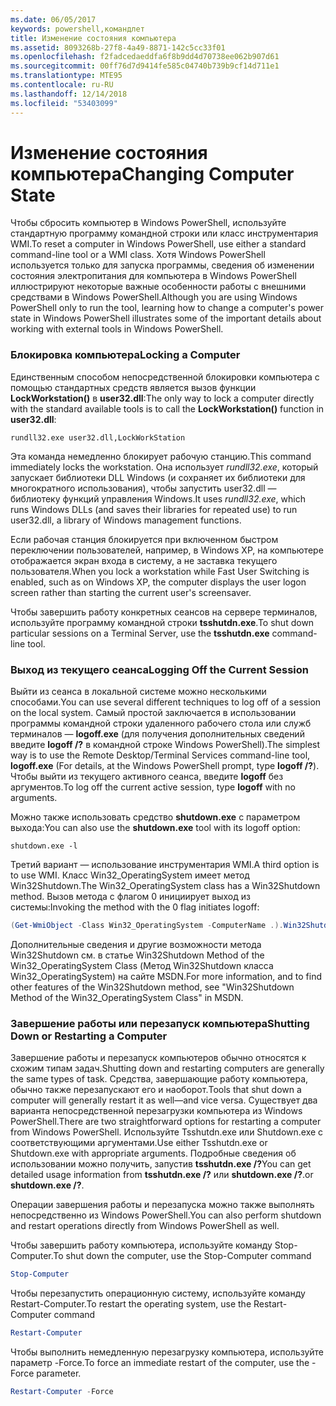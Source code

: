 ```yaml
---
ms.date: 06/05/2017
keywords: powershell,командлет
title: Изменение состояния компьютера
ms.assetid: 8093268b-27f8-4a49-8871-142c5cc33f01
ms.openlocfilehash: f2fadcedaeddfa6f8b9dd4d70738ee062b907d61
ms.sourcegitcommit: 00ff76d7d9414fe585c04740b739b9cf14d711e1
ms.translationtype: MTE95
ms.contentlocale: ru-RU
ms.lasthandoff: 12/14/2018
ms.locfileid: "53403099"
---
```

# <a name="changing-computer-state"></a><span data-ttu-id="6fa65-103">Изменение состояния компьютера</span><span class="sxs-lookup"><span data-stu-id="6fa65-103">Changing Computer State</span></span>

<span data-ttu-id="6fa65-104">Чтобы сбросить компьютер в Windows PowerShell, используйте стандартную программу командной строки или класс инструментария WMI.</span><span class="sxs-lookup"><span data-stu-id="6fa65-104">To reset a computer in Windows PowerShell, use either a standard command-line tool or a WMI class.</span></span> <span data-ttu-id="6fa65-105">Хотя Windows PowerShell используется только для запуска программы, сведения об изменении состояния электропитания для компьютера в Windows PowerShell иллюстрируют некоторые важные особенности работы с внешними средствами в Windows PowerShell.</span><span class="sxs-lookup"><span data-stu-id="6fa65-105">Although you are using Windows PowerShell only to run the tool, learning how to change a computer's power state in Windows PowerShell illustrates some of the important details about working with external tools in Windows PowerShell.</span></span>

### <a name="locking-a-computer"></a><span data-ttu-id="6fa65-106">Блокировка компьютера</span><span class="sxs-lookup"><span data-stu-id="6fa65-106">Locking a Computer</span></span>

<span data-ttu-id="6fa65-107">Единственным способом непосредственной блокировки компьютера с помощью стандартных средств является вызов функции **LockWorkstation()** в **user32.dll**:</span><span class="sxs-lookup"><span data-stu-id="6fa65-107">The only way to lock a computer directly with the standard available tools is to call the **LockWorkstation()** function in **user32.dll**:</span></span>

```
rundll32.exe user32.dll,LockWorkStation
```

<span data-ttu-id="6fa65-108">Эта команда немедленно блокирует рабочую станцию.</span><span class="sxs-lookup"><span data-stu-id="6fa65-108">This command immediately locks the workstation.</span></span> <span data-ttu-id="6fa65-109">Она использует *rundll32.exe*, который запускает библиотеки DLL Windows (и сохраняет их библиотеки для многократного использования), чтобы запустить user32.dll — библиотеку функций управления Windows.</span><span class="sxs-lookup"><span data-stu-id="6fa65-109">It uses *rundll32.exe*, which runs Windows DLLs (and saves their libraries for repeated use) to run user32.dll, a library of Windows management functions.</span></span>

<span data-ttu-id="6fa65-110">Если рабочая станция блокируется при включенном быстром переключении пользователей, например, в Windows XP, на компьютере отображается экран входа в систему, а не заставка текущего пользователя.</span><span class="sxs-lookup"><span data-stu-id="6fa65-110">When you lock a workstation while Fast User Switching is enabled, such as on Windows XP, the computer displays the user logon screen rather than starting the current user's screensaver.</span></span>

<span data-ttu-id="6fa65-111">Чтобы завершить работу конкретных сеансов на сервере терминалов, используйте программу командной строки **tsshutdn.exe**.</span><span class="sxs-lookup"><span data-stu-id="6fa65-111">To shut down particular sessions on a Terminal Server, use the **tsshutdn.exe** command-line tool.</span></span>

### <a name="logging-off-the-current-session"></a><span data-ttu-id="6fa65-112">Выход из текущего сеанса</span><span class="sxs-lookup"><span data-stu-id="6fa65-112">Logging Off the Current Session</span></span>

<span data-ttu-id="6fa65-113">Выйти из сеанса в локальной системе можно несколькими способами.</span><span class="sxs-lookup"><span data-stu-id="6fa65-113">You can use several different techniques to log off of a session on the local system.</span></span> <span data-ttu-id="6fa65-114">Самый простой заключается в использовании программы командной строки удаленного рабочего стола или служб терминалов — **logoff.exe** (для получения дополнительных сведений введите **logoff /?** в командной строке Windows PowerShell).</span><span class="sxs-lookup"><span data-stu-id="6fa65-114">The simplest way is to use the Remote Desktop/Terminal Services command-line tool, **logoff.exe** (For details, at the Windows PowerShell prompt, type **logoff /?**).</span></span> <span data-ttu-id="6fa65-115">Чтобы выйти из текущего активного сеанса, введите **logoff** без аргументов.</span><span class="sxs-lookup"><span data-stu-id="6fa65-115">To log off the current active session, type **logoff** with no arguments.</span></span>

<span data-ttu-id="6fa65-116">Можно также использовать средство **shutdown.exe** с параметром выхода:</span><span class="sxs-lookup"><span data-stu-id="6fa65-116">You can also use the **shutdown.exe** tool with its logoff option:</span></span>

```
shutdown.exe -l
```

<span data-ttu-id="6fa65-117">Третий вариант — использование инструментария WMI.</span><span class="sxs-lookup"><span data-stu-id="6fa65-117">A third option is to use WMI.</span></span> <span data-ttu-id="6fa65-118">Класс Win32_OperatingSystem имеет метод Win32Shutdown.</span><span class="sxs-lookup"><span data-stu-id="6fa65-118">The Win32_OperatingSystem class has a Win32Shutdown method.</span></span> <span data-ttu-id="6fa65-119">Вызов метода с флагом 0 инициирует выход из системы:</span><span class="sxs-lookup"><span data-stu-id="6fa65-119">Invoking the method with the 0 flag initiates logoff:</span></span>

```powershell
(Get-WmiObject -Class Win32_OperatingSystem -ComputerName .).Win32Shutdown(0)
```

<span data-ttu-id="6fa65-120">Дополнительные сведения и другие возможности метода Win32Shutdown см. в статье Win32Shutdown Method of the Win32_OperatingSystem Class (Метод Win32Shutdown класса Win32_OperatingSystem) на сайте MSDN.</span><span class="sxs-lookup"><span data-stu-id="6fa65-120">For more information, and to find other features of the Win32Shutdown method, see "Win32Shutdown Method of the Win32_OperatingSystem Class" in MSDN.</span></span>

### <a name="shutting-down-or-restarting-a-computer"></a><span data-ttu-id="6fa65-121">Завершение работы или перезапуск компьютера</span><span class="sxs-lookup"><span data-stu-id="6fa65-121">Shutting Down or Restarting a Computer</span></span>

<span data-ttu-id="6fa65-122">Завершение работы и перезапуск компьютеров обычно относятся к схожим типам задач.</span><span class="sxs-lookup"><span data-stu-id="6fa65-122">Shutting down and restarting computers are generally the same types of task.</span></span> <span data-ttu-id="6fa65-123">Средства, завершающие работу компьютера, обычно также перезапускают его и наоборот.</span><span class="sxs-lookup"><span data-stu-id="6fa65-123">Tools that shut down a computer will generally restart it as well—and vice versa.</span></span> <span data-ttu-id="6fa65-124">Существует два варианта непосредственной перезагрузки компьютера из Windows PowerShell.</span><span class="sxs-lookup"><span data-stu-id="6fa65-124">There are two straightforward options for restarting a computer from Windows PowerShell.</span></span> <span data-ttu-id="6fa65-125">Используйте Tsshutdn.exe или Shutdown.exe с соответствующими аргументами.</span><span class="sxs-lookup"><span data-stu-id="6fa65-125">Use either Tsshutdn.exe or Shutdown.exe with appropriate arguments.</span></span> <span data-ttu-id="6fa65-126">Подробные сведения об использовании можно получить, запустив **tsshutdn.exe /?**</span><span class="sxs-lookup"><span data-stu-id="6fa65-126">You can get detailed usage information from **tsshutdn.exe /?**</span></span> <span data-ttu-id="6fa65-127">или **shutdown.exe /?**.</span><span class="sxs-lookup"><span data-stu-id="6fa65-127">or **shutdown.exe /?**.</span></span>

<span data-ttu-id="6fa65-128">Операции завершения работы и перезапуска можно также выполнять непосредственно из Windows PowerShell.</span><span class="sxs-lookup"><span data-stu-id="6fa65-128">You can also perform shutdown and restart operations directly from Windows PowerShell as well.</span></span>

<span data-ttu-id="6fa65-129">Чтобы завершить работу компьютера, используйте команду Stop-Computer.</span><span class="sxs-lookup"><span data-stu-id="6fa65-129">To shut down the computer, use the Stop-Computer command</span></span>

```powershell
Stop-Computer
```

<span data-ttu-id="6fa65-130">Чтобы перезапустить операционную систему, используйте команду Restart-Computer.</span><span class="sxs-lookup"><span data-stu-id="6fa65-130">To restart the operating system, use the Restart-Computer command</span></span>

```powershell
Restart-Computer
```

<span data-ttu-id="6fa65-131">Чтобы выполнить немедленную перезагрузку компьютера, используйте параметр -Force.</span><span class="sxs-lookup"><span data-stu-id="6fa65-131">To force an immediate restart of the computer, use the -Force parameter.</span></span>

```powershell
Restart-Computer -Force
```
